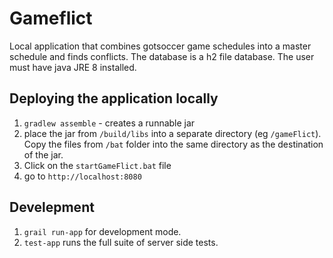 # Gameflict

Local application that combines gotsoccer game schedules into a master schedule and finds conflicts.  The database is a
h2 file database. The user must have java JRE 8 installed.

## Deploying the application locally

1. `gradlew assemble` - creates a runnable jar
2. place the jar from `/build/libs` into a separate directory (eg `/gameFlict`). Copy the files from `/bat` folder into 
the same directory as the destination of the jar.
3. Click on the `startGameFlict.bat` file 
4. go to `http://localhost:8080`

## Develepment

1. `grail run-app` for development mode.
2. `test-app` runs the full suite of server side tests.
